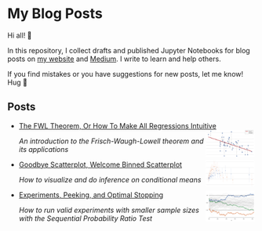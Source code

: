 # My Blog Posts

Hi all! 👋 

In this repository, I collect drafts and published Jupyter Notebooks for blog posts on [my website](https://matteocourthoud.github.io/) and [Medium](https://medium.com/@matteo.courthoud). I write to learn and help others.

If you find mistakes or you have suggestions for new posts, let me know! Hug 🤗 

## Posts

- [The FWL Theorem, Or How To Make All Regressions Intuitive](https://medium.com/p/59f801eb3299)<img align="right" width="100" src="covers/fwl.png">

  *An introduction to the Frisch-Waugh-Lowell theorem and its applications*

- [Goodbye Scatterplot, Welcome Binned Scatterplot](https://medium.com/a928f67413e4)<img align="right" width="100" src="covers/binscatter.png">

	*How to visualize and do inference on conditional means*

- [Experiments, Peeking, and Optimal Stopping](https://medium.com/p/954506cec665)<img align="right" width="100" src="covers/optimal_stopping.png">

	*How to run valid experiments with smaller sample sizes with the Sequential Probability Ratio Test*

